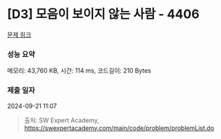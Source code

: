 # [D3] 모음이 보이지 않는 사람 - 4406 

[문제 링크](https://swexpertacademy.com/main/code/problem/problemDetail.do?contestProbId=AWNcD_66pUEDFAV8) 

### 성능 요약

메모리: 43,760 KB, 시간: 114 ms, 코드길이: 210 Bytes

### 제출 일자

2024-09-21 11:07



> 출처: SW Expert Academy, https://swexpertacademy.com/main/code/problem/problemList.do